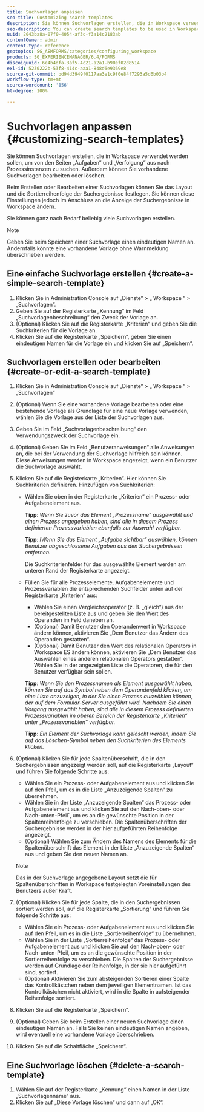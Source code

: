 ```yaml
---
title: Suchvorlagen anpassen
seo-title: Customizing search templates
description: Sie können Suchvorlagen erstellen, die in Workspace verwendet werden sollen, um von den Seiten „Aufgaben“ und „Verfolgung“ aus nach Prozessinstanzen zu suchen. Außerdem können Sie vorhandene Suchvorlagen bearbeiten oder löschen.
seo-description: You can create search templates to be used in Workspace to search for instances of processes from the To Do and Tracking pages. You can also edit or delete existing search templates.
uuid: 2043ba8a-07f0-4054-af3c-f3a14c2183ab
contentOwner: admin
content-type: reference
geptopics: SG_AEMFORMS/categories/configuring_workspace
products: SG_EXPERIENCEMANAGER/6.4/FORMS
discoiquuid: 6e4b4dfa-3af5-4c21-a2a1-b90ef02d8514
exl-id: 5230222b-53f8-414c-aaa1-848d6e9369e8
source-git-commit: bd94d3949f0117aa3e1c9f0e84f7293a5d6b03b4
workflow-type: tm+mt
source-wordcount: '856'
ht-degree: 100%

---
```


# Suchvorlagen anpassen {#customizing-search-templates}

Sie können Suchvorlagen erstellen, die in Workspace verwendet werden sollen, um von den Seiten „Aufgaben“ und „Verfolgung“ aus nach Prozessinstanzen zu suchen. Außerdem können Sie vorhandene Suchvorlagen bearbeiten oder löschen.

Beim Erstellen oder Bearbeiten einer Suchvorlagen können Sie das Layout und die Sortierreihenfolge der Suchergebnisse festlegen. Sie können diese Einstellungen jedoch im Anschluss an die Anzeige der Suchergebnisse in Workspace ändern.

Sie können ganz nach Bedarf beliebig viele Suchvorlagen erstellen.

>[!NOTE]
>
>Geben Sie beim Speichern einer Suchvorlage einen eindeutigen Namen an. Andernfalls könnte eine vorhandene Vorlage ohne Warnmeldung überschrieben werden.

## Eine einfache Suchvorlage erstellen {#create-a-simple-search-template}

1. Klicken Sie in Administration Console auf „Dienste“ > „ Workspace “ > „Suchvorlagen“.
1. Geben Sie auf der Registerkarte „Kennung“ im Feld „Suchvorlagenbeschreibung“ den Zweck der Vorlage an.
1. (Optional) Klicken Sie auf die Registerkarte „Kriterien“ und geben Sie die Suchkriterien für die Vorlage an.
1. Klicken Sie auf die Registerkarte „Speichern“, geben Sie einen eindeutigen Namen für die Vorlage ein und klicken Sie auf „Speichern“.

## Suchvorlagen erstellen oder bearbeiten {#create-or-edit-a-search-template}

1. Klicken Sie in Administration Console auf „Dienste“ > „ Workspace “ > „Suchvorlagen“
1. (Optional) Wenn Sie eine vorhandene Vorlage bearbeiten oder eine bestehende Vorlage als Grundlage für eine neue Vorlage verwenden, wählen Sie die Vorlage aus der Liste der Suchvorlagen aus.
1. Geben Sie im Feld „Suchvorlagenbeschreibung“ den Verwendungszweck der Suchvorlage ein.
1. (Optional) Geben Sie im Feld „Benutzeranweisungen“ alle Anweisungen an, die bei der Verwendung der Suchvorlage hilfreich sein können. Diese Anweisungen werden in Workspace angezeigt, wenn ein Benutzer die Suchvorlage auswählt.
1. Klicken Sie auf die Registerkarte „Kriterien“. Hier können Sie Suchkriterien definieren. Hinzufügen von Suchkriterien:

   * Wählen Sie oben in der Registerkarte „Kriterien“ ein Prozess- oder Aufgabenelement aus.

      **Tipp**: *Wenn Sie zuvor das Element „Prozessname“ ausgewählt und einen Prozess angegeben haben, sind alle in diesem Prozess definierten Prozessvariablen ebenfalls zur Auswahl verfügbar.*

      **Tipp**: *IWenn Sie das Element „Aufgabe sichtbar“ auswählen, können Benutzer abgeschlossene Aufgaben aus den Suchergebnissen entfernen.*

      Die Suchkriterienfelder für das ausgewählte Element werden am unteren Rand der Registerkarte angezeigt.

   * Füllen Sie für alle Prozesselemente, Aufgabenelemente und Prozessvariablen die entsprechenden Suchfelder unten auf der Registerkarte „Kriterien“ aus:

      * Wählen Sie einen Vergleichsoperator (z. B. „gleich“) aus der bereitgestellten Liste aus und geben Sie den Wert des Operanden im Feld daneben an.
      * (Optional) Damit Benutzer den Operandenwert in Workspace ändern können, aktivieren Sie „Dem Benutzer das Ändern des Operanden gestatten“.
      * (Optional) Damit Benutzer den Wert des relationalen Operators in Workspace ES ändern können, aktivieren Sie „Dem Benutzer das Auswählen eines anderen relationalen Operators gestatten“. Wählen Sie in der angezeigten Liste die Operatoren, die für den Benutzer verfügbar sein sollen.

      **Tipp**: *Wenn Sie den Prozessnamen als Element ausgewählt haben, können Sie auf das Symbol neben dem Operandenfeld klicken, um eine Liste anzuzeigen, in der Sie einen Prozess auswählen können, der auf dem Formular-Server ausgeführt wird. Nachdem Sie einen Vorgang ausgewählt haben, sind alle in diesem Prozess definierten Prozessvariablen im oberen Bereich der Registerkarte „Kriterien“ unter „Prozessvariablen“ verfügbar.*

      **Tipp**: *Ein Element der Suchvorlage kann gelöscht werden, indem Sie auf das Löschen-Symbol neben den Suchkriterien des Elements klicken.*


1. (Optional) Klicken Sie für jede Spaltenüberschrift, die in den Suchergebnissen angezeigt werden soll, auf die Registerkarte „Layout“ und führen Sie folgende Schritte aus:

   * Wählen Sie ein Prozess- oder Aufgabenelement aus und klicken Sie auf den Pfeil, um es in die Liste „Anzuzeigende Spalten“ zu übernehmen.
   * Wählen Sie in der Liste „Anzuzeigende Spalten“ das Prozess- oder Aufgabenelement aus und klicken Sie auf den Nach-oben- oder Nach-unten-Pfeil´, um es an die gewünschte Position in der Spaltenreihenfolge zu verschieben. Die Spaltenüberschriften der Suchergebnisse werden in der hier aufgeführten Reihenfolge angezeigt.
   * (Optional) Wählen Sie zum Ändern des Namens des Elements für die Spaltenüberschrift das Element in der Liste „Anzuzeigende Spalten“ aus und geben Sie den neuen Namen an.

   >[!NOTE]
   >
   >Das in der Suchvorlage angegebene Layout setzt die für Spaltenüberschriften in Workspace festgelegten Voreinstellungen des Benutzers außer Kraft.

1. (Optional) Klicken Sie für jede Spalte, die in den Suchergebnissen sortiert werden soll, auf die Registerkarte „Sortierung“ und führen Sie folgende Schritte aus:

   * Wählen Sie ein Prozess- oder Aufgabenelement aus und klicken Sie auf den Pfeil, um es in die Liste „Sortierreihenfolge“ zu übernehmen.
   * Wählen Sie in der Liste „Sortierreihenfolge“ das Prozess- oder Aufgabenelement aus und klicken Sie auf den Nach-oben- oder Nach-unten-Pfeil, um es an die gewünschte Position in der Sortierreihenfolge zu verschieben. Die Spalten der Suchergebnisse werden auf Grundlage der Reihenfolge, in der sie hier aufgeführt sind, sortiert.
   * (Optional) Aktivieren Sie zum absteigenden Sortieren einer Spalte das Kontrollkästchen neben dem jeweiligen Elementnamen. Ist das Kontrollkästchen nicht aktiviert, wird in die Spalte in aufsteigender Reihenfolge sortiert.

1. Klicken Sie auf die Registerkarte „Speichern“.
1. (Optional) Geben Sie beim Erstellen einer neuen Suchvorlage einen eindeutigen Namen an. Falls Sie keinen eindeutigen Namen angeben, wird eventuell eine vorhandene Vorlage überschrieben.
1. Klicken Sie auf die Schaltfläche „Speichern“.

## Eine Suchvorlage löschen {#delete-a-search-template}

1. Wählen Sie auf der Registerkarte „Kennung“ einen Namen in der Liste „Suchvorlagenname“ aus.
1. Klicken Sie auf „Diese Vorlage löschen“ und dann auf „OK“.
